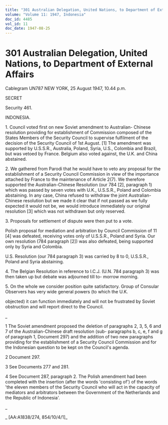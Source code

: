 ```yaml
---
title: "301 Australian Delegation, United Nations, to Department of External Affairs"
volume: "Volume 11: 1947, Indonesia"
doc_id: 4485
vol_id: 11
doc_date: 1947-08-25
---
```


# 301 Australian Delegation, United Nations, to Department of External Affairs

Cablegram UN787 NEW YORK, 25 August 1947, 10.44 p.m.

SECRET

Security 461.

INDONESIA.

1\. Council voted first on new Soviet amendment to Australian- Chinese resolution providing for establishment of Commission composed of the States Members of the Security Council to supervise fulfilment of the decision of the Security Council of 1st August. [1] The amendment was supported by U.S.S.R., Australia, Poland, Syria, U.S., Colombia and Brazil, but was vetoed by France. Belgium also voted against, the U.K. and China abstained.

2\. We gathered from Parodi that he would have to veto any proposal for the establishment of a Security Council Commission in view of the importance attached by France to the maintenance of Article 2(7). We therefore supported the Australian-Chinese Resolution (our 784 [2], paragraph 1) which was passed by seven votes with U.K., U.S.S.R., Poland and Colombia abstaining. In any case, China refused to withdraw the joint Australian-Chinese resolution but we made it clear that if not passed as we fully expected it would not be, we would introduce immediately our original resolution [3] which was not withdrawn but only reserved.

3\. Proposals for settlement of dispute were then put to a vote.

Polish proposal for mediation and arbitration by Council Commission of 11 [4] was defeated, receiving votes only of U.S.S.R., Poland and Syria. Our own resolution (784 paragraph [2]) was also defeated, being supported only by Syria and Colombia.

U.S. Resolution (our 784 paragraph 3) was carried by 8 to 0, U.S.S.R., Poland and Syria abstaining.

4\. The Belgian Resolution in reference to I.C.J. (U.N. 784 paragraph 3) was then taken up but debate was adjourned till to- morrow morning.

5\. On the whole we consider position quite satisfactory. Group of Consular Observers has very wide general powers (to which the U.K.

objected) it can function immediately and will not be frustrated by Soviet obstruction and will report direct to the Council.

_

1 The Soviet amendment proposed the deletion of paragraphs 2, 3, 5, 6 and 7 of the Australian-Chinese draft resolution (sub- paragraphs b, c, e, f and g of paragraph 1, Document 297) and the addition of two new paragraphs providing for the establishment of a Security Council Commission and for the Indonesian question to be kept on the Council's agenda.

2 Document 297.

3 See Documents 277 and 281.

4 See Document 287, paragraph 2. The Polish amendment had been completed with the insertion (after the words 'consisting of') of the words 'the eleven members of the Security Council who will act in the capacity of mediators and arbitrators between the Government of the Netherlands and the Republic of Indonesia'.

_

_ [AA:A1838/274, 854/10/4/1]_
